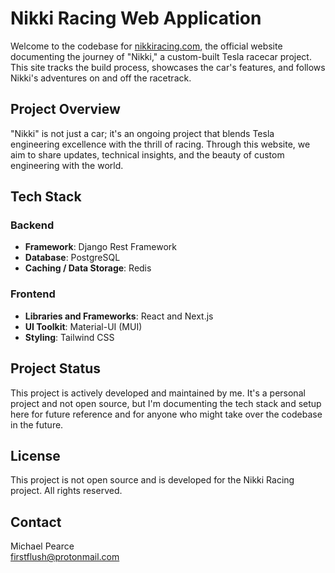 # Nikki Racing Web Application

Welcome to the codebase for [nikkiracing.com](https://nikkiracing.com), the official website documenting the journey of "Nikki," a custom-built Tesla racecar project. This site tracks the build process, showcases the car's features, and follows Nikki's adventures on and off the racetrack.

## Project Overview

"Nikki" is not just a car; it's an ongoing project that blends Tesla engineering excellence with the thrill of racing. Through this website, we aim to share updates, technical insights, and the beauty of custom engineering with the world.

## Tech Stack

### Backend

- **Framework**: Django Rest Framework
- **Database**: PostgreSQL
- **Caching / Data Storage**: Redis

### Frontend

- **Libraries and Frameworks**: React and Next.js
- **UI Toolkit**: Material-UI (MUI)
- **Styling**: Tailwind CSS

## Project Status

This project is actively developed and maintained by me. It's a personal project and not open source, but I'm documenting the tech stack and setup here for future reference and for anyone who might take over the codebase in the future.

## License

This project is not open source and is developed for the Nikki Racing project. All rights reserved.

## Contact

Michael Pearce  
firstflush@protonmail.com